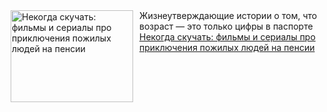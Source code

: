 <!--2025-03-26 19:18:41-->
<div class="yb">
  <div class="rss smaller1 kino_teatr"><a href="https://www.kino-teatr.ru/blog/y2025/3-26/2038/" title="Некогда скучать: фильмы и сериалы про приключения пожилых людей на пенсии"><img src="https://www.kino-teatr.ru/blog/8/3/2038/poster.jpg" width="196" height="147" align="left" hspace="5" style="margin: 0px 10px 0px 5px" alt="Некогда скучать: фильмы и сериалы про приключения пожилых людей на пенсии"/></a>Жизнеутверждающие истории о том, что возраст — это только цифры в паспорте <br><a class="light" href="https://www.kino-teatr.ru/blog/y2025/3-26/2038/">Некогда скучать: фильмы и сериалы про приключения пожилых людей на пенсии</a></div>
</div>
